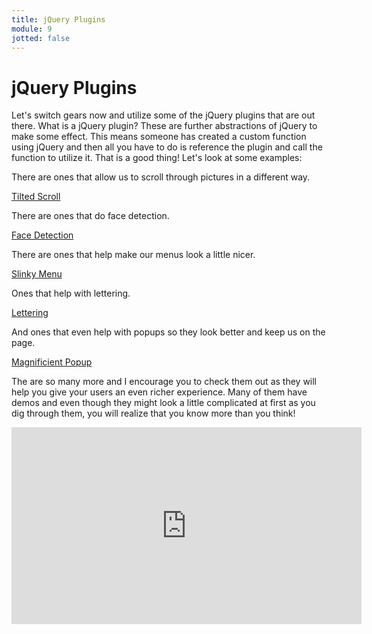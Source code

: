 ```yaml
---
title: jQuery Plugins
module: 9
jotted: false
---
```


# jQuery Plugins

Let's switch gears now and utilize some of the jQuery plugins that are out there.  What is a jQuery plugin?  These are further abstractions of jQuery to make some effect.  This means someone has created a custom function using jQuery and then all you have to do is reference the plugin and call the function to utilize it.  That is a good thing!  Let's look at some examples:

There are ones that allow us to scroll through pictures in a different way.

[Tilted Scroll](http://www.thepetedesign.com/demos/tiltedpage_scroll_demo.html)

There are ones that do face detection.

[Face Detection](http://facedetection.jaysalvat.com/)

There are ones that help make our menus look a little nicer.

[Slinky Menu](https://github.com/alizahid/slinky)

Ones that help with lettering.

[Lettering](http://letteringjs.com/)

And ones that even help with popups so they look better and keep us on the page.

[Magnificient Popup](https://dimsemenov.com/plugins/magnific-popup/)

The are so many more and I encourage you to check them out as they will help you give your users an even richer experience.  Many of them have demos and even though they might look a little complicated at first as you dig through them, you will realize that you know more than you think!

<iframe width="560" height="315" src="https://www.youtube.com/embed/qfrC1FrP4NA" frameborder="0" allow="accelerometer; autoplay; encrypted-media; gyroscope; picture-in-picture" allowfullscreen></iframe>